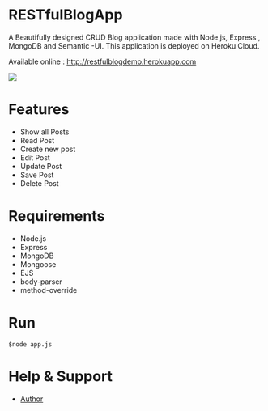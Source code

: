 # RESTfulBlogApp
A Beautifully designed CRUD Blog application made with Node.js, Express , MongoDB and Semantic -UI. 
This application is deployed on Heroku Cloud.

Available online : http://restfulblogdemo.herokuapp.com

<img src="https://s3.amazonaws.com/poly-screenshots.angel.co/Project/3f/667695/971ef74fa74f2879b77f45bedb6dbe83-original.png"/>

# Features
<ul>
<li>Show all Posts</li>
<li>Read Post</li>
<li>Create new post</li>
<li>Edit Post</li>
<li>Update Post</li>
<li>Save Post</li>
<li>Delete Post</li>
</ul>

# Requirements
<ul>
<li>Node.js</li>
<li>Express</li>
<li>MongoDB</li>
<li>Mongoose</li>
<li>EJS</li>
<li>body-parser</li>
<li>method-override</li>
</ul>

# Run
```
$node app.js
```

# Help & Support
<ul>
  <li><a href="https://in.linkedin.com/in/itsksaurabh">Author</a></li>
</ul>
